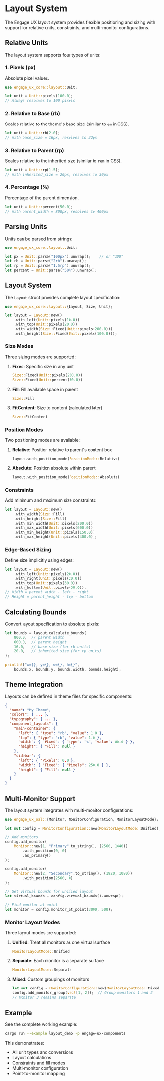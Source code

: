 # Layout System

The Engage UX layout system provides flexible positioning and sizing with support for relative units, constraints, and multi-monitor configurations.

## Relative Units

The layout system supports four types of units:

### 1. Pixels (px)

Absolute pixel values.

```rust
use engage_ux_core::layout::Unit;

let unit = Unit::pixels(100.0);
// Always resolves to 100 pixels
```

### 2. Relative to Base (rb)

Scales relative to the theme's base size (similar to `em` in CSS).

```rust
let unit = Unit::rb(2.0);
// With base_size = 16px, resolves to 32px
```

### 3. Relative to Parent (rp)

Scales relative to the inherited size (similar to `rem` in CSS).

```rust
let unit = Unit::rp(1.5);
// With inherited_size = 20px, resolves to 30px
```

### 4. Percentage (%)

Percentage of the parent dimension.

```rust
let unit = Unit::percent(50.0);
// With parent_width = 800px, resolves to 400px
```

## Parsing Units

Units can be parsed from strings:

```rust
use engage_ux_core::layout::Unit;

let px = Unit::parse("100px").unwrap();    // or "100"
let rb = Unit::parse("2rb").unwrap();
let rp = Unit::parse("1.5rp").unwrap();
let percent = Unit::parse("50%").unwrap();
```

## Layout System

The `Layout` struct provides complete layout specification:

```rust
use engage_ux_core::layout::{Layout, Size, Unit};

let layout = Layout::new()
    .with_left(Unit::pixels(10.0))
    .with_top(Unit::pixels(20.0))
    .with_width(Size::Fixed(Unit::pixels(200.0)))
    .with_height(Size::Fixed(Unit::pixels(100.0)));
```

### Size Modes

Three sizing modes are supported:

1. **Fixed**: Specific size in any unit

   ```rust
   Size::Fixed(Unit::pixels(200.0))
   Size::Fixed(Unit::percent(50.0))
   ```

2. **Fill**: Fill available space in parent

   ```rust
   Size::Fill
   ```

3. **FitContent**: Size to content (calculated later)

   ```rust
   Size::FitContent
   ```

### Position Modes

Two positioning modes are available:

1. **Relative**: Position relative to parent's content box

   ```rust
   layout.with_position_mode(PositionMode::Relative)
   ```

2. **Absolute**: Position absolute within parent

   ```rust
   layout.with_position_mode(PositionMode::Absolute)
   ```

### Constraints

Add minimum and maximum size constraints:

```rust
let layout = Layout::new()
    .with_width(Size::Fill)
    .with_height(Size::Fill)
    .with_min_width(Unit::pixels(200.0))
    .with_max_width(Unit::pixels(600.0))
    .with_min_height(Unit::pixels(150.0))
    .with_max_height(Unit::pixels(400.0));
```

### Edge-Based Sizing

Define size implicitly using edges:

```rust
let layout = Layout::new()
    .with_left(Unit::pixels(20.0))
    .with_right(Unit::pixels(20.0))
    .with_top(Unit::pixels(30.0))
    .with_bottom(Unit::pixels(30.0));
// Width = parent_width - left - right
// Height = parent_height - top - bottom
```

## Calculating Bounds

Convert layout specification to absolute pixels:

```rust
let bounds = layout.calculate_bounds(
    800.0,  // parent width
    600.0,  // parent height
    16.0,   // base size (for rb units)
    20.0,   // inherited size (for rp units)
);

println!("x={}, y={}, w={}, h={}", 
    bounds.x, bounds.y, bounds.width, bounds.height);
```

## Theme Integration

Layouts can be defined in theme files for specific components:

```json
{
  "name": "My Theme",
  "colors": { ... },
  "typography": { ... },
  "component_layouts": {
    "main-container": {
      "left": { "type": "rb", "value": 1.0 },
      "top": { "type": "rb", "value": 1.0 },
      "width": { "Fixed": { "type": "%", "value": 80.0 } },
      "height": { "Fill": null }
    },
    "sidebar": {
      "left": { "Pixels": 0.0 },
      "width": { "Fixed": { "Pixels": 250.0 } },
      "height": { "Fill": null }
    }
  }
}
```

## Multi-Monitor Support

The layout system integrates with multi-monitor configurations:

```rust
use engage_ux_oal::{Monitor, MonitorConfiguration, MonitorLayoutMode};

let mut config = MonitorConfiguration::new(MonitorLayoutMode::Unified);

// Add monitors
config.add_monitor(
    Monitor::new(1, "Primary".to_string(), (2560, 1440))
        .with_position(0, 0)
        .as_primary()
);

config.add_monitor(
    Monitor::new(2, "Secondary".to_string(), (1920, 1080))
        .with_position(2560, 0)
);

// Get virtual bounds for unified layout
let virtual_bounds = config.virtual_bounds().unwrap();

// Find monitor at point
let monitor = config.monitor_at_point(3000, 500);
```

### Monitor Layout Modes

Three layout modes are supported:

1. **Unified**: Treat all monitors as one virtual surface

   ```rust
   MonitorLayoutMode::Unified
   ```

2. **Separate**: Each monitor is a separate surface

   ```rust
   MonitorLayoutMode::Separate
   ```

3. **Mixed**: Custom groupings of monitors

   ```rust
   let mut config = MonitorConfiguration::new(MonitorLayoutMode::Mixed);
   config.add_monitor_group(vec![1, 2]);  // Group monitors 1 and 2
   // Monitor 3 remains separate
   ```

## Example

See the complete working example:

```bash
cargo run --example layout_demo -p engage-ux-components
```

This demonstrates:

- All unit types and conversions
- Layout calculations
- Constraints and fill modes
- Multi-monitor configuration
- Point-to-monitor mapping

